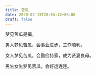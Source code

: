 ```yaml
---
title: 苦瓜
date: 2020-02-15T20:54:12+08:00
draft: false
---
```


梦见苦瓜是福。


男人梦见苦瓜，会事业进步，工作顺利。


女人梦见苦瓜，会勤俭持家，成为贤妻良母。


男生女生梦见苦瓜，会好运连连。
